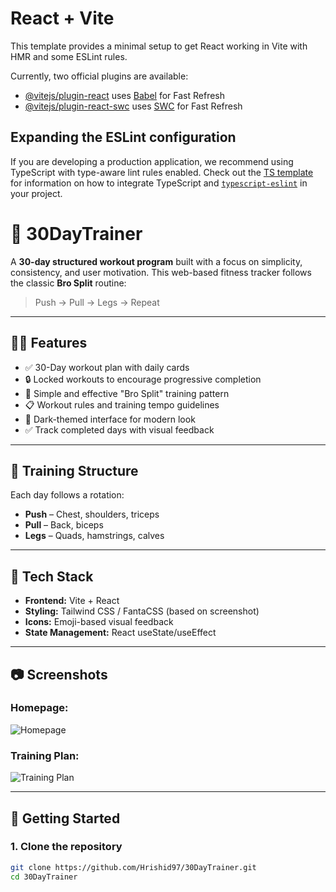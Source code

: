 # React + Vite

This template provides a minimal setup to get React working in Vite with HMR and some ESLint rules.

Currently, two official plugins are available:

- [@vitejs/plugin-react](https://github.com/vitejs/vite-plugin-react/blob/main/packages/plugin-react) uses [Babel](https://babeljs.io/) for Fast Refresh
- [@vitejs/plugin-react-swc](https://github.com/vitejs/vite-plugin-react/blob/main/packages/plugin-react-swc) uses [SWC](https://swc.rs/) for Fast Refresh

## Expanding the ESLint configuration

If you are developing a production application, we recommend using TypeScript with type-aware lint rules enabled. Check out the [TS template](https://github.com/vitejs/vite/tree/main/packages/create-vite/template-react-ts) for information on how to integrate TypeScript and [`typescript-eslint`](https://typescript-eslint.io) in your project.

# 💪 30DayTrainer

A **30-day structured workout program** built with a focus on simplicity, consistency, and user motivation. This web-based fitness tracker follows the classic **Bro Split** routine:

> Push → Pull → Legs → Repeat

---

## 🏋️‍♂️ Features

- ✅ 30-Day workout plan with daily cards
- 🔒 Locked workouts to encourage progressive completion
- 🔁 Simple and effective "Bro Split" training pattern
- 📋 Workout rules and training tempo guidelines
- 🌙 Dark-themed interface for modern look
- ✅ Track completed days with visual feedback

---

## 📌 Training Structure

Each day follows a rotation:
- **Push** – Chest, shoulders, triceps
- **Pull** – Back, biceps
- **Legs** – Quads, hamstrings, calves

---

## 🧩 Tech Stack

- **Frontend:** Vite + React
- **Styling:** Tailwind CSS / FantaCSS (based on screenshot)
- **Icons:** Emoji-based visual feedback
- **State Management:** React useState/useEffect

---

## 📷 Screenshots

### Homepage:
![Homepage](./screenshots/30daytrainer_1.png)

### Training Plan:
![Training Plan](./screenshots/30daytrainer_2.png)

---

## 🚀 Getting Started

### 1. Clone the repository
```bash
git clone https://github.com/Hrishid97/30DayTrainer.git
cd 30DayTrainer
